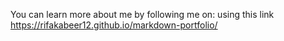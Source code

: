 You can learn more about me by following me on:
using this link https://rifakabeer12.github.io/markdown-portfolio/
